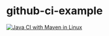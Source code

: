 # github-ci-example

[![Java CI with Maven in Linux](https://github.com/LorenzoBettini/github-ci-example/workflows/Java%20CI%20with%20Maven%20in%20Linux/badge.svg)](https://github.com/LorenzoBettini/github-ci-example/actions)
